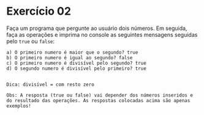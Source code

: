 # Exercício 02

Faça um programa que pergunte ao usuário dois números. Em seguida, faça as operações e imprima no console as seguintes mensagens seguidas pelo `true` ou `false`:

```
a) O primeiro numero é maior que o segundo? true
b) O primeiro numero é igual ao segundo? false
c) O primeiro numero é divisível pelo segundo? true
d) O segundo numero é divisível pelo primeiro? true


Dica: divisível = com resto zero

Obs: A resposta (true ou false) vai depender dos números inseridos e do resultado das operações. As respostas colocadas acima são apenas exemplos!
```
